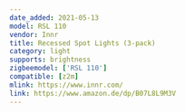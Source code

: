 ```yaml
---
date_added: 2021-05-13
model: RSL 110
vendor: Innr
title: Recessed Spot Lights (3-pack)
category: light
supports: brightness
zigbeemodel: ['RSL 110']
compatible: [z2m]
mlink: https://www.innr.com/
link: https://www.amazon.de/dp/B07L8L9M3V
---
```

